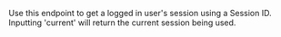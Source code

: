 Use this endpoint to get a logged in user's session using a Session ID. Inputting 'current' will return the current session being used.